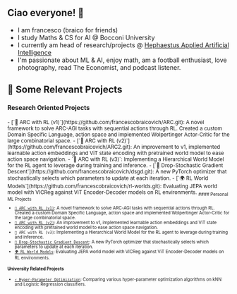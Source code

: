 
## Ciao everyone! 👋
 - I am francesco (braico for friends)
 - I study Maths & CS for AI @ Bocconi University
- I currently am head of research/projects @ [Hephaestus Applied Artificial Intelligence](https://github.com/Hephaestus-AI-Association)
- I'm passionate about ML & AI, enjoy math, am a football enthusiast, love photography, read The Economist, and podcast listener.

## 📌 Some Relevant Projects 

#### Research Oriented Projects
<sub>
- [`🧠 ARC with RL (v1)`](https://github.com/francescobraicovich/ARC.git): A novel framework to solve ARC-AGI tasks with sequential actions through RL. Created a custom Domain Specific Language, action space and implemented Wolpertinger Actor-Critic for the large combinatorial space.
- [`🧠 ARC with RL (v2)`](https://github.com/francescobraicovich/ARC2.git): An improvement to v1, implemented learnable action embeddings and ViT state encoding with pretrained world model to ease action space navigation.
- `🧠 ARC with RL (v3)`: Implementing a Hierarchical World Model for the RL agent to leverage during training and inference.
- [`🔻 Drop-Stochastic Gradient Descent`](https://github.com/francescobraicovich/dsgd.git): A new PyTorch optimizer that stochastically selects which parameters to update at each iteration.
- [`🌍 RL World Models`](https://github.com/francescobraicovich/rl-worlds.git): Evaluating JEPA world model with VICReg against ViT Encoder-Decoder models on RL environments.
<sub>
#### Personal ML Projects

- [`🧠 ARC with RL (v1)`](https://github.com/francescobraicovich/ARC.git): A novel framework to solve ARC-AGI tasks with sequential actions through RL. Created a custom Domain Specific Language, action space and implemented Wolpertinger Actor-Critic for the large combinatorial space.
- [`🧠 ARC with RL (v2)`](https://github.com/francescobraicovich/ARC2.git): An improvement to v1, implemented learnable action embeddings and ViT state encoding with pretrained world model to ease action space navigation.
- `🧠 ARC with RL (v3)`: Implementing a Hierarchical World Model for the RL agent to leverage during training and inference.
- [`🔻 Drop-Stochastic Gradient Descent`](https://github.com/francescobraicovich/dsgd.git): A new PyTorch optimizer that stochastically selects which parameters to update at each iteration.
- [`🌍 RL World Models`](https://github.com/francescobraicovich/rl-worlds.git): Evaluating JEPA world model with VICReg against ViT Encoder-Decoder models on RL environments.

#### University Related Projects

- [`⚡️ Hyper-Parameter Optimization`](https://github.com/francescobraicovich/parameter_optimization.git): Comparing various hyper-parameter optimization algorithms on kNN and Logistic Regression classifiers.


